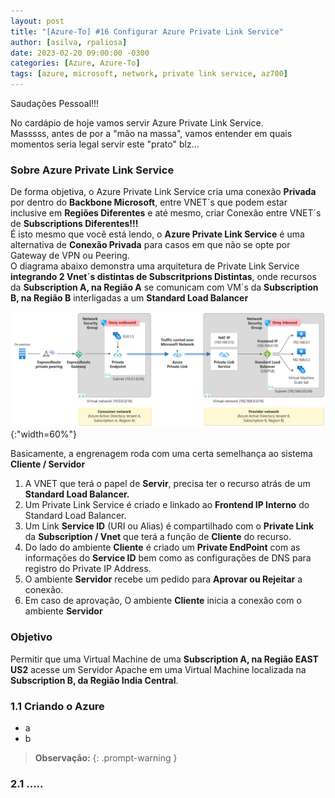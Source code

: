 ```yaml
---
layout: post
title: "[Azure-To] #16 Configurar Azure Private Link Service"
author: [asilva, rpaliosa]
date: 2023-02-20 09:00:00 -0300
categories: [Azure, Azure-To]
tags: [azure, microsoft, network, private link service, az700]
---
```


Saudações Pessoal!!!

No cardápio de hoje vamos servir Azure Private Link Service. <br>
Masssss, antes de por a "mão na massa", vamos entender em quais momentos seria legal servir este "prato" blz...

### **Sobre Azure Private Link Service**

De forma objetiva, o Azure Private Link Service cria uma conexão **Privada** por dentro do **Backbone Microsoft**, entre VNET´s que podem estar inclusive em **Regiões Diferentes** e até mesmo, criar Conexão entre VNET´s de **Subscriptions Diferentes!!!** <br>
É isto mesmo que você está lendo, o **Azure Private Link Service** é uma alternativa de **Conexão Privada** para casos em que não se opte por Gateway de VPN ou Peering. <br>
O diagrama abaixo demonstra uma arquitetura de Private Link Service **integrando 2 Vnet´s distintas de Subscritprions Distintas**, onde recursos da **Subscription A, na Região A** se comunicam com VM´s da **Subscription B, na Região B** interligadas a um **Standard Load Balancer**

![](/assets/img/58/pvtls01.png){:"width=60%"}
<br>

Basicamente, a engrenagem roda com uma certa semelhança ao sistema **Cliente / Servidor** 

1. A VNET que terá o papel de **Servir**, precisa ter o recurso atrás de um **Standard Load Balancer.**
2. Um Private Link Service é criado e linkado ao **Frontend IP Interno** do Standard Load Balancer. 
3. Um Link **Service ID** (URI ou Alias) é compartilhado com o **Private Link** da **Subscription / Vnet** que terá a função de  **Cliente** do recurso. 
4. Do lado do ambiente **Cliente** é criado um **Private EndPoint** com as informações do **Service ID** bem como as configurações de DNS para registro do Private IP Address. 
5. O ambiente **Servidor** recebe um pedido para **Aprovar ou Rejeitar** a conexão. 
6. Em caso de aprovação, O ambiente **Cliente** inicia a conexão com o ambiente **Servidor**


### **Objetivo**

Permitir que uma Virtual Machine de uma **Subscription A, na Região EAST US2** acesse um Servidor Apache em uma Virtual Machine localizada na **Subscription B, da Região India Central**.

### **1.1 Criando o Azure**

- a 
- b 

>**Observação:** 
{: .prompt-warning }

### **2.1 .....**


